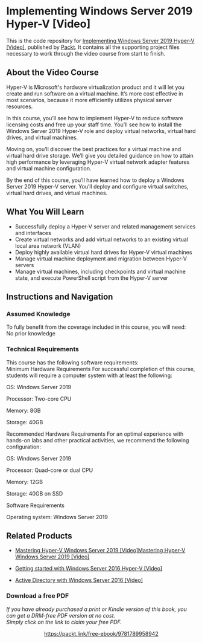 # Implementing Windows Server 2019 Hyper-V [Video]
This is the code repository for [Implementing Windows Server 2019 Hyper-V [Video]](https://www.packtpub.com/networking-and-servers/implementing-windows-server-2019-hyper-v-video?utm_source=github&utm_medium=repository&utm_campaign=9781789958942), published by [Packt](https://www.packtpub.com/?utm_source=github). It contains all the supporting project files necessary to work through the video course from start to finish.
## About the Video Course
Hyper-V is Microsoft's hardware virtualization product and it will let you create and run software on a virtual machine. It’s more cost effective in most scenarios, because it more efficiently utilizes physical server resources.

In this course, you’ll see how to implement Hyper-V to reduce software licensing costs and free up your staff time. You’ll see how to install the Windows Server 2019 Hyper-V role and deploy virtual networks, virtual hard drives, and virtual machines. 

Moving on, you’ll discover the best practices for a virtual machine and virtual hard drive storage. We’ll give you detailed guidance on how to attain high performance by leveraging Hyper-V virtual network adapter features and virtual machine configuration. 

By the end of this course, you’ll have learned how to deploy a Windows Server 2019 Hyper-V server. You’ll deploy and configure virtual switches, virtual hard drives, and virtual machines.


<H2>What You Will Learn</H2>
<DIV class=book-info-will-learn-text>
<UL>
<LI>Successfully deploy a Hyper-V server and related management services and interfaces 
<LI>Create virtual networks and add virtual networks to an existing virtual local area network (VLAN) 
<LI>Deploy highly available virtual hard drives for Hyper-V virtual machines 
<LI>Manage virtual machine deployment and migration between Hyper-V servers 
<LI>Manage virtual machines, including checkpoints and virtual machine state, and execute PowerShell script from the Hyper-V server </LI></UL></DIV>

## Instructions and Navigation
### Assumed Knowledge
To fully benefit from the coverage included in this course, you will need:<br/>
No prior knowledge
### Technical Requirements
This course has the following software requirements:<br/>
Minimum Hardware Requirements
For successful completion of this course, students will require a computer system with at least the following:

OS: Windows Server 2019

Processor: Two-core CPU

Memory: 8GB

Storage: 40GB

Recommended Hardware Requirements
For an optimal experience with hands-on labs and other practical activities, we recommend the following configuration:

OS: Windows Server 2019

Processor: Quad-core or dual CPU

Memory: 12GB

Storage: 40GB on SSD

Software Requirements

Operating system: Windows Server 2019

## Related Products
* [Mastering Hyper-V Windows Server 2019 [Video]Mastering Hyper-V Windows Server 2019 [Video]](https://www.packtpub.com/virtualization-and-cloud/mastering-hyper-v-windows-server-2019-video?utm_source=github&utm_medium=repository&utm_campaign=9781788292627)

* [Getting started with Windows Server 2016 Hyper-V [Video]](https://www.packtpub.com/virtualization-and-cloud/getting-started-windows-server-2016-hyper-v-video?utm_source=github&utm_medium=repository&utm_campaign=9781786462695)

* [Active Directory with Windows Server 2016 [Video]](https://www.packtpub.com/application-development/active-directory-windows-server-2016-video?utm_source=github&utm_medium=repository&utm_campaign=9781838647087)

### Download a free PDF

 <i>If you have already purchased a print or Kindle version of this book, you can get a DRM-free PDF version at no cost.<br>Simply click on the link to claim your free PDF.</i>
<p align="center"> <a href="https://packt.link/free-ebook/9781789958942">https://packt.link/free-ebook/9781789958942 </a> </p>